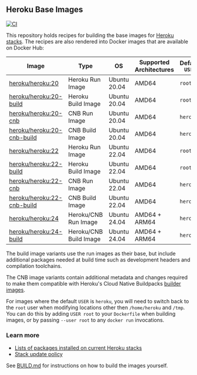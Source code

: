 ## Heroku Base Images

[![CI](https://github.com/heroku/base-images/actions/workflows/ci.yml/badge.svg)](https://github.com/heroku/base-images/actions/workflows/ci.yml)

This repository holds recipes for building the base images for [Heroku stacks](https://devcenter.heroku.com/articles/stack).
The recipes are also rendered into Docker images that are available on Docker Hub:

| Image                                     | Type                   | OS           | Supported Architectures | Default `USER` | Status       |
|-------------------------------------------|------------------------|--------------|-------------------------|----------------| -------------|
| [heroku/heroku:20][heroku-tags]           | Heroku Run Image       | Ubuntu 20.04 | AMD64                   | `root`         |  Available   |
| [heroku/heroku:20-build][heroku-tags]     | Heroku Build Image     | Ubuntu 20.04 | AMD64                   | `root`         |  Available   |
| [heroku/heroku:20-cnb][heroku-tags]       | CNB Run Image          | Ubuntu 20.04 | AMD64                   | `heroku`       |  Available   |
| [heroku/heroku:20-cnb-build][heroku-tags] | CNB Build Image        | Ubuntu 20.04 | AMD64                   | `heroku`       |  Available   |
| [heroku/heroku:22][heroku-tags]           | Heroku Run Image       | Ubuntu 22.04 | AMD64                   | `root`         |  Available   |
| [heroku/heroku:22-build][heroku-tags]     | Heroku Build Image     | Ubuntu 22.04 | AMD64                   | `root`         |  Available   |
| [heroku/heroku:22-cnb][heroku-tags]       | CNB Run Image          | Ubuntu 22.04 | AMD64                   | `heroku`       |  Available   |
| [heroku/heroku:22-cnb-build][heroku-tags] | CNB Build Image        | Ubuntu 22.04 | AMD64                   | `heroku`       |  Available   |
| [heroku/heroku:24][heroku-tags]           | Heroku/CNB Run Image   | Ubuntu 24.04 | AMD64 + ARM64           | `heroku`       |  Recommended |
| [heroku/heroku:24-build][heroku-tags]     | Heroku/CNB Build Image | Ubuntu 24.04 | AMD64 + ARM64           | `heroku`       |  Recommended |

The build image variants use the run images as their base, but include additional packages needed
at build time such as development headers and compilation toolchains.

The CNB image variants contain additional metadata and changes required to make them compatible with
Heroku's Cloud Native Buildpacks [builder images](https://github.com/heroku/cnb-builder-images).

For images where the default `USER` is `heroku`, you will need to switch back to the `root` user when
modifying locations other then `/home/heroku` and `/tmp`. You can do this by adding `USER root` to
your `Dockerfile` when building images, or by passing `--user root` to any `docker run` invocations.

### Learn more

* [Lists of packages installed on current Heroku stacks](https://devcenter.heroku.com/articles/stack-packages)
* [Stack update policy](https://devcenter.heroku.com/articles/stack-update-policy)

See [BUILD.md](BUILD.md) for instructions on how to build the images yourself.

[heroku-tags]: https://hub.docker.com/r/heroku/heroku/tags
[ubuntu-tags]: https://hub.docker.com/_/ubuntu?tab=tags
